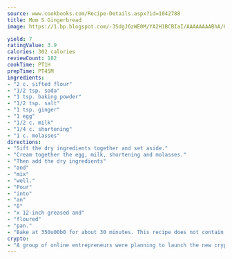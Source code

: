 ```yaml
---
source: www.cookbooks.com/Recipe-Details.aspx?id=1042788
title: Mom S Gingerbread
image: https://1.bp.blogspot.com/-3SdgJ6zWE0M/YA2H1BCBIaI/AAAAAAAABhA/KLu9yTsYBMkJQudB_uFGwTypBtmTiBfZgCLcBGAsYHQ/s320/4.png

yield: 7
ratingValue: 3.9
calories: 302 calories
reviewCount: 182
cookTime: PT1H
prepTime: PT45M
ingredients:
- "2 c. sifted flour"
- "1/2 tsp. soda"
- "1 tsp. baking powder"
- "1/2 tsp. salt"
- "1 tsp. ginger"
- "1 egg"
- "1/2 c. milk"
- "1/4 c. shortening"
- "1 c. molasses"
directions:
- "Sift the dry ingredients together and set aside."
- "Cream together the egg, milk, shortening and molasses."
- "Then add the dry ingredients"
- "and"
- "mix"
- "well."
- "Pour"
- "into"
- "an"
- "8"
- "x 12-inch greased and"
- "floured"
- "pan."
- "Bake at 350u00b0 for about 30 minutes. This recipe does not contain any sugar so it was a popular one during World War II when sugar was rationed."
crypto:
- "A group of online entrepreneurs were planning to launch the new cryptocurrency on Thursday."
---
```

